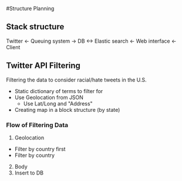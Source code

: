 #Structure Planning

## Stack structure
Twitter <- Queuing system -> DB <-> Elastic search <- Web interface <- Client

## Twitter API Filtering
Filtering the data to consider racial/hate tweets in the U.S.
+ Static dictionary of terms to filter for
+ Use Geolocation from JSON
  * Use Lat/Long and "Address"
+ Creating map in a block structure (by state)

### Flow of Filtering Data
1. Geolocation
  * Filter by country first
  * Filter by country
2. Body
3. Insert to DB
